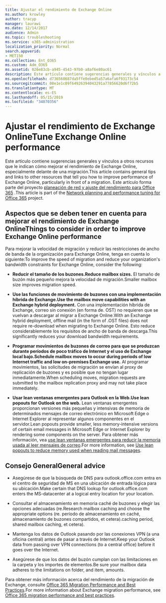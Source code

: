 ```yaml
---
title: Ajustar el rendimiento de Exchange Online
ms.author: krowley
author: tracyp
manager: laurawi
ms.date: 12/14/2017
audience: Admin
ms.topic: troubleshooting
ms.service: o365-administration
localization_priority: Normal
search.appverid:
- MET150
ms.collection: Ent_O365
ms.custom: Adm_O365
ms.assetid: 026e83cb-a945-4543-97b0-a8af6e80ac61
description: Este artículo contiene sugerencias generales y vínculos a otros recursos que le indican cómo mejorar el rendimiento de Exchange Online.
ms.openlocfilehash: d736568687da5ffe0ebed5a57a6afa6f93173c54
ms.sourcegitcommit: 08e1e1c09f64926394043291a77856620d6f72b5
ms.translationtype: MT
ms.contentlocale: es-ES
ms.lasthandoff: 05/15/2019
ms.locfileid: "34070356"
---
```

# <a name="tune-exchange-online-performance"></a><span data-ttu-id="4b579-103">Ajustar el rendimiento de Exchange Online</span><span class="sxs-lookup"><span data-stu-id="4b579-103">Tune Exchange Online performance</span></span>

<span data-ttu-id="4b579-104">Este artículo contiene sugerencias generales y vínculos a otros recursos que le indican cómo mejorar el rendimiento de Exchange Online, especialmente delante de una migración.</span><span class="sxs-lookup"><span data-stu-id="4b579-104">This article contains general tips and links to other resources that tell you how to improve performance of Exchange Online, particularly in front of a migration.</span></span> <span data-ttu-id="4b579-105">Este artículo forma parte del proyecto [planeación de red y ajuste del rendimiento para Office 365](https://aka.ms/tune) .</span><span class="sxs-lookup"><span data-stu-id="4b579-105">This article is part of the [Network planning and performance tuning for Office 365](https://aka.ms/tune) project.</span></span>
   
## <a name="things-to-consider-in-order-to-improve-exchange-online-performance"></a><span data-ttu-id="4b579-106">Aspectos que se deben tener en cuenta para mejorar el rendimiento de Exchange Online</span><span class="sxs-lookup"><span data-stu-id="4b579-106">Things to consider in order to improve Exchange Online performance</span></span>

<span data-ttu-id="4b579-107">Para mejorar la velocidad de migración y reducir las restricciones de ancho de banda de la organización para Exchange Online, tenga en cuenta lo siguiente:</span><span class="sxs-lookup"><span data-stu-id="4b579-107">To improve the speed of migration and reduce your organization's bandwidth constraints for Exchange Online, consider the following:</span></span>
  
- <span data-ttu-id="4b579-108">**Reducir el tamaño de los buzones.**</span><span class="sxs-lookup"><span data-stu-id="4b579-108">**Reduce mailbox sizes.**</span></span> <span data-ttu-id="4b579-109">El tamaño de buzón más pequeño mejora la velocidad de migración.</span><span class="sxs-lookup"><span data-stu-id="4b579-109">Smaller mailbox size improves migration speed.</span></span> 
    
- <span data-ttu-id="4b579-110">**Use las funciones de movimiento de buzones con una implementación híbrida de Exchange.**</span><span class="sxs-lookup"><span data-stu-id="4b579-110">**Use the mailbox move capabilities with an Exchange hybrid deployment.**</span></span> <span data-ttu-id="4b579-111">Con una implementación híbrida de Exchange, correo sin conexión (en forma de. OST) no requieren que se vuelvan a descargar al migrar a Exchange Online.</span><span class="sxs-lookup"><span data-stu-id="4b579-111">With an Exchange hybrid deployment, offline mail (in the form of .OST files) does not require re-download when migrating to Exchange Online.</span></span> <span data-ttu-id="4b579-112">Esto reduce considerablemente los requisitos de ancho de banda de descarga.</span><span class="sxs-lookup"><span data-stu-id="4b579-112">This significantly reduces your download bandwidth requirements.</span></span> 
    
- <span data-ttu-id="4b579-113">**Programar movimientos de buzones de correo para que se produzcan durante períodos de poco tráfico de Internet y el uso de Exchange local bajo.**</span><span class="sxs-lookup"><span data-stu-id="4b579-113">**Schedule mailbox moves to occur during periods of low Internet traffic and low on-premises Exchange use.**</span></span> <span data-ttu-id="4b579-114">Al programar movimientos, las solicitudes de migración se envían al proxy de replicación de buzones y es posible que no tengan lugar inmediatamente.</span><span class="sxs-lookup"><span data-stu-id="4b579-114">When scheduling moves, migration requests are submitted to the mailbox replication proxy and may not take place immediately.</span></span> 
    
- <span data-ttu-id="4b579-115">**Usar lean ventanas emergentes para Outlook en la Web.**</span><span class="sxs-lookup"><span data-stu-id="4b579-115">**Use lean popouts for Outlook on the web.**</span></span> <span data-ttu-id="4b579-116">Lean ventanas emergentes proporcionan versiones más pequeñas y intensivas de memoria de determinados mensajes de correo electrónico en Microsoft Edge o Internet Explorer al representar algunos componentes en el servidor.</span><span class="sxs-lookup"><span data-stu-id="4b579-116">Lean popouts provide smaller, less memory-intensive versions of certain email messages in Microsoft Edge or Internet Explorer by rendering some components on the server.</span></span> <span data-ttu-id="4b579-117">Para obtener más información, vea [use lean ventanas emergentes para reducir la memoria usada al leer mensajes de correo](https://support.office.com/article/a6d6ba01-2562-4c3d-a8f1-78748dd506cf).</span><span class="sxs-lookup"><span data-stu-id="4b579-117">For more information, see [Use lean popouts to reduce memory used when reading mail messages](https://support.office.com/article/a6d6ba01-2562-4c3d-a8f1-78748dd506cf).</span></span>


## <a name="general-advice"></a><span data-ttu-id="4b579-118">Consejo General</span><span class="sxs-lookup"><span data-stu-id="4b579-118">General advice</span></span>

- <span data-ttu-id="4b579-119">Asegúrese de que la búsqueda de DNS para outlook.office.com entra en el centro de seguridad de MS en una ubicación de entrada lógica para su ubicación.</span><span class="sxs-lookup"><span data-stu-id="4b579-119">Make certain that DNS lookup for outlook.office.com enters the MS-datacenter at a logical entry location for your location.</span></span>

- <span data-ttu-id="4b579-120">Consultar el almacenamiento en memoria caché de buzones y elegir las opciones adecuadas (re.</span><span class="sxs-lookup"><span data-stu-id="4b579-120">Research mailbox caching and choose the appropriate options (re.</span></span> <span data-ttu-id="4b579-121">período de almacenamiento en caché, almacenamiento de buzones compartidos, et cetera).</span><span class="sxs-lookup"><span data-stu-id="4b579-121">caching period, shared mailbox caching, et cetera).</span></span>

- <span data-ttu-id="4b579-122">Mantenga los datos de Outlook pasando por las conexiones VPN (a una oficina central) antes de pasar a través de Internet.</span><span class="sxs-lookup"><span data-stu-id="4b579-122">Keep your Outlook data from passing over VPN connections (to a central office) before it goes over the Internet.</span></span>

- <span data-ttu-id="4b579-123">Asegúrese de que los datos del buzón cumplan con las limitaciones en la carpeta y los importes de elementos.</span><span class="sxs-lookup"><span data-stu-id="4b579-123">Be sure your mailbox data adheres to the limitations on folder, and item, amounts.</span></span>
    
<span data-ttu-id="4b579-124">Para obtener más información acerca del rendimiento de la migración de Exchange, consulte [Office 365 Migration Performance and Best Practices](https://support.office.com/article/d9acb371-fd6c-4c14-aa8e-db5cbe39aa57).</span><span class="sxs-lookup"><span data-stu-id="4b579-124">For more information about Exchange migration performance, see [Office 365 migration performance and best practices](https://support.office.com/article/d9acb371-fd6c-4c14-aa8e-db5cbe39aa57).</span></span>
  


